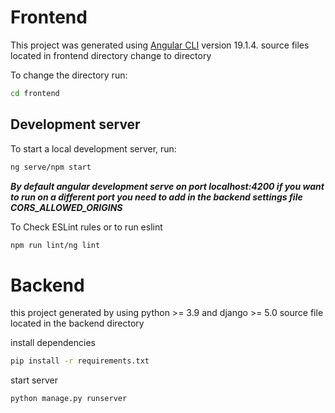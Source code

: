 # Frontend

This project was generated using [Angular CLI](https://github.com/angular/angular-cli) version 19.1.4.
source files located in frontend directory change to directory 

To change the directory run:

```bash
cd frontend
```

## Development server

To start a local development server, run:

```bash
ng serve/npm start
```

_**By default angular development serve on port localhost:4200 if you want to run on a different port you need to add in the backend settings file CORS_ALLOWED_ORIGINS**_

To Check ESLint rules or to run eslint 
```bash
npm run lint/ng lint
```

# Backend
this project generated by using python >= 3.9 and django >= 5.0
source file located in the backend directory

install dependencies

```bash
pip install -r requirements.txt
```

start server

```bash
python manage.py runserver
```

